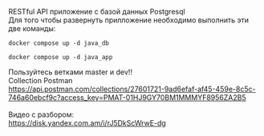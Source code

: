 RESTful API приложение с базой данных Postgresql <br />
Для того чтобы развернуть прилложение необходимо выполнить эти две команды:
```
docker compose up -d java_db
```
```
docker compose up -d java_app
```
Пользуйтесь ветками master и dev!!
<br />
Collection Postman 
<br />
https://api.postman.com/collections/27601721-9ad6efaf-af45-459e-8c5c-746a60ebcf9c?access_key=PMAT-01HJ9GY70BM1MMMYF8956ZA2B5
<br />
<br />
Видео с разбором:
<br />
https://disk.yandex.com.am/i/rJ5DkScWrwE-dg
<br />
